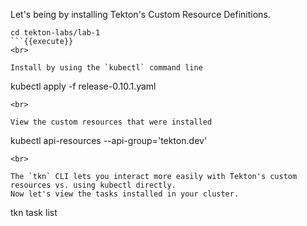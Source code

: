 Let's being by installing Tekton's Custom Resource Definitions. 

```
cd tekton-labs/lab-1
```{{execute}}
<br>

Install by using the `kubectl` command line
```
kubectl apply -f release-0.10.1.yaml
```{execute}
<br>

View the custom resources that were installed
```
kubectl api-resources --api-group='tekton.dev'
```{{execute}}
<br>

The `tkn` CLI lets you interact more easily with Tekton's custom resources vs. using kubectl directly.
Now let's view the tasks installed in your cluster.
```
tkn task list
```{{execute}}
